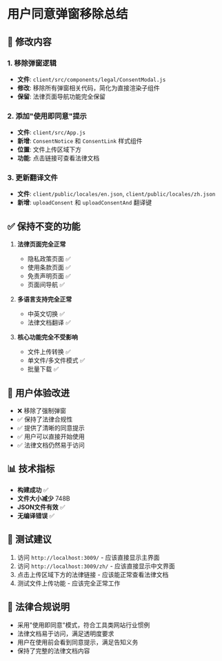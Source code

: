 # 用户同意弹窗移除总结

## 🔧 修改内容

### 1. 移除弹窗逻辑
- **文件**: `client/src/components/legal/ConsentModal.js`
- **修改**: 移除所有弹窗相关代码，简化为直接渲染子组件
- **保留**: 法律页面导航功能完全保留

### 2. 添加"使用即同意"提示
- **文件**: `client/src/App.js`
- **新增**: `ConsentNotice` 和 `ConsentLink` 样式组件
- **位置**: 文件上传区域下方
- **功能**: 点击链接可查看法律文档

### 3. 更新翻译文件
- **文件**: `client/public/locales/en.json`, `client/public/locales/zh.json`
- **新增**: `uploadConsent` 和 `uploadConsentAnd` 翻译键

## ✅ 保持不变的功能

1. **法律页面完全正常**
   - 隐私政策页面 ✅
   - 使用条款页面 ✅  
   - 免责声明页面 ✅
   - 页面间导航 ✅

2. **多语言支持完全正常**
   - 中英文切换 ✅
   - 法律文档翻译 ✅

3. **核心功能完全不受影响**
   - 文件上传转换 ✅
   - 单文件/多文件模式 ✅
   - 批量下载 ✅

## 🎯 用户体验改进

- ❌ 移除了强制弹窗
- ✅ 保持了法律合规性
- ✅ 提供了清晰的同意提示
- ✅ 用户可以直接开始使用
- ✅ 法律文档仍然易于访问

## 📊 技术指标

- **构建成功** ✅
- **文件大小减少** 748B
- **JSON文件有效** ✅
- **无编译错误** ✅

## 🧪 测试建议

1. 访问 `http://localhost:3009/` - 应该直接显示主界面
2. 访问 `http://localhost:3009/zh/` - 应该直接显示中文界面
3. 点击上传区域下方的法律链接 - 应该能正常查看法律文档
4. 测试文件上传功能 - 应该完全正常工作

## 📝 法律合规说明

- 采用"使用即同意"模式，符合工具类网站行业惯例
- 法律文档易于访问，满足透明度要求
- 用户在使用前会看到同意提示，满足告知义务
- 保持了完整的法律文档内容